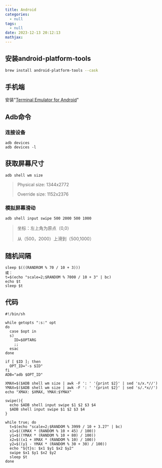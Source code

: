 ```yaml
---
title: Android
categories:
  - null
tags:
  - null
date: 2023-12-13 20:12:13
mathjax:
---
```


## 安装android-platform-tools

```bash
brew install android-platform-tools --cask
```

## 手机端

安装"[Terminal Emulator for Android](https://jackpal.github.io/Android-Terminal-Emulator/)"

## Adb命令

### 连接设备

```shell
adb devices
adb devices -l
```

## 获取屏幕尺寸

```shell
adb shell wm size
```

> Physical size: 1344x2772
>
> Override size: 1152x2376

### 模拟屏幕滑动

```shell
adb shell input swipe 500 2000 500 1000
```

> 坐标：左上角为原点（0,0）
>
> 从（500，2000）上滑到（500,1000）

## 随机间隔

```shell
sleep $(((RANDROM % 70 / 10 + 3)))
或：
t=$(echo "scale=2;$RANDOM % 7000 / 10 + 3" | bc)
echo $t
sleep $t
```

## 代码

```shell
#!/bin/sh

while getopts ":s:" opt
do
  case $opt in
  s)
    ID=$OPTARG
    ;;
  esac
done

if [ $ID ]; then
  OPT_ID="-s $ID"
fi
ADB="adb $OPT_ID"

XMAX=$($ADB shell wm size | awk -F ': ' '{print $2}' | sed 's/x.*//')
YMAX=$($ADB shell wm size | awk -F ': ' '{print $2}' | sed 's/.*x//')
echo "XMAX: $XMAX, YMAX:$YMAX"

swipe(){
  echo $ADB shell input swipe $1 $2 $3 $4
  $ADB shell input swipe $1 $2 $3 $4
}

while true; do
  t=$(echo "scale=2;$RANDOM % 3999 / 10 + 3.27" | bc)
  x1=$((XMAX * (RANDOM % 10 + 45) / 100))
  y1=$((YMAX * (RANDOM % 10 + 80) / 100))
  x2=$((x1 + XMAX * (RANDOM % 10) / 100))
  y2=$((y1 - YMAX * (RANDOM % 30 + 30) / 100))
  echo "${t}s: $x1 $y1 $x2 $y2"
  swipe $x1 $y1 $x2 $y2
  sleep $t
done
```

